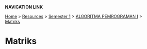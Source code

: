 **NAVIGATION LINK**

[Home](/README.md) > [Resources](/Resources/README.md) > [Semester 1](/Resources/SEMESTER_1/README.md) > [ALGORITMA PEMROGRAMAN I](/Resources/SEMESTER_1/ALPRO/README.md) > [Matriks](/Resources/SEMESTER_1/ALPRO/7_matriks/README.md)

# Matriks

